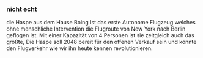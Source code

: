 
### nicht echt
die Haspe aus dem Hause Boing Ist das erste Autonome Flugzeug welches ohne menschliche Intervention die Flugroute von New York nach Berlin geflogen ist.
Mit einer Kapazität von 4 Personen ist sie zeitgleich auch das größte,
Die Haspe soll 2048 bereit für den offenen Verkauf sein und könnte den Flugverkehr wie wir ihn heute kennen revolutionieren.
